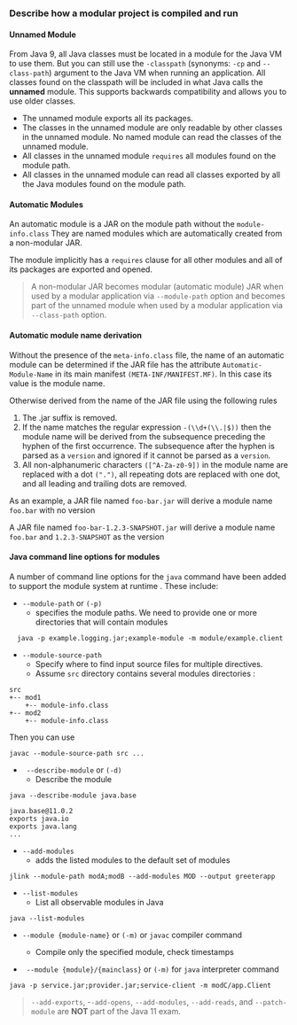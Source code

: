 ### Describe how a modular project is compiled and run

#### Unnamed Module
From Java 9, all Java classes must be located in a module for the Java VM to use them. 
But you can still use the `-classpath` (synonyms: `-cp` and `--class-path`) argument to the Java VM when running an application. 
All classes found on the classpath will be included in what Java calls the __unnamed__ module. This supports backwards
 compatibility and allows you to use older classes. 
 
- The unnamed module exports all its packages. 
- The classes in the unnamed module are only readable by other classes in the unnamed module. No named module can read
 the classes of the unnamed module.
- All classes in the unnamed module `requires` all modules found on the module path. 
- All classes in the unnamed module can read all classes exported by all the Java modules found on the module path.

#### Automatic Modules
An automatic module is a JAR on the module path without the `module-info.class` 
They are named modules which are automatically created from a non-modular JAR.

The module implicitly has a `requires` clause for all other modules and all of its packages are exported and opened.

> A non-modular JAR becomes modular (automatic module) JAR when used by a modular application via `--module-path`
> option and becomes part of the unnamed module when used by a modular application via `--class-path` option.


#### Automatic module name derivation
Without the presence of the `meta-info.class` file, the name of an automatic module can be determined if the JAR file 
has the attribute `Automatic-Module-Name` in its main manifest `(META-INF/MANIFEST.MF)`. 
In this case its value is the module name. 

Otherwise derived from the name of the JAR file using the following rules
 1. The .jar suffix is removed.
 2. If the name matches the regular expression `-(\\d+(\\.|$))` then the module name will be derived from the subsequence
  preceding the hyphen of the first occurrence. 
  The subsequence after the hyphen is parsed as a `version` and ignored if it cannot be parsed as a `version`.
 3. All non-alphanumeric characters `([^A-Za-z0-9])` in the module name are replaced with a dot `(".")`, all repeating dots
  are replaced with one dot, and all leading and trailing dots are removed.
  
As an example, a JAR file named `foo-bar.jar` will derive a module name `foo.bar` with no version

A JAR file named `foo-bar-1.2.3-SNAPSHOT.jar` will derive a module name `foo.bar` and `1.2.3-SNAPSHOT` as the version

#### Java command line options for modules
A number of command line options for the `java` command have been added to support the module system at runtime
. These include:

- `--module-path` or `(-p)`
    - specifies the module paths. We need to provide one or more directories that will contain modules
```shell script
  java -p example.logging.jar;example-module -m module/example.client
```

- `--module-source-path`
    - Specify where to find input source files for multiple directives.
    - Assume `src` directory contains several modules directories :
```
src
+-- mod1
    +-- module-info.class
+-- mod2
    +-- module-info.class   
```
Then you can use
```shell script
javac --module-source-path src ...
```
- ` --describe-module` or `(-d)`
    - Describe the module 
```shell script
java --describe-module java.base

java.base@11.0.2
exports java.io
exports java.lang
...
```

- `--add-modules`
    - adds the listed modules to the default set of modules
```shell script
jlink --module-path modA;modB --add-modules MOD --output greeterapp 
```

- `--list-modules`
    - List all observable modules in Java
```shell script
java --list-modules
```

- `--module {module-name}` or `(-m)` or `javac` compiler command 
    - Compile only the specified module, check timestamps

- ` --module {module}/{mainclass}` or `(-m)` for `java` interpreter command
```shell script
java -p service.jar;provider.jar;service-client -m modC/app.Client
```

> `--add-exports`, -`-add-opens`, `--add-modules`, `--add-reads`, and `--patch-module` are __NOT__ part of the Java 11
> exam. 